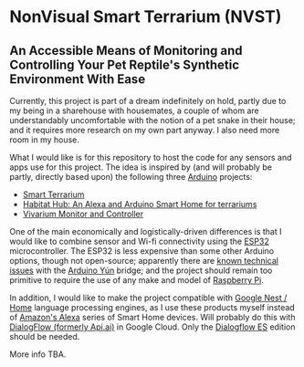 # NonVisual Smart Terrarium (NVST)
## An Accessible Means of Monitoring and Controlling Your Pet Reptile's Synthetic Environment With Ease
Currently, this project is part of a dream indefinitely on hold, partly due to my being in a sharehouse with housemates, a couple of whom are understandably uncomfortable with the notion of a pet snake in their house; and it requires more research on my own part anyway. I also need more room in my house.

What I would like is for this repository to host the code for any sensors and apps use for this project. The idea is inspired by (and will probably be partly, directly based upon) the following three [Arduino](https://www.arduino.cc/) projects:
* [Smart Terrarium](https://create.arduino.cc/projecthub/ryanjgill2/smart-terrarium-b6fa04)
* [Habitat Hub: An Alexa and Arduino Smart Home for terrariums](https://create.arduino.cc/projecthub/jfforever70/habitat-hub-an-alexa-and-arduino-smart-home-for-terrariums-8c3f1a)
* [Vivarium Monitor and Controller](https://create.arduino.cc/projecthub/cfar/vivarium-monitor-and-controller-dba892)

One of the main economically and logistically-driven differences is that I would like to combine sensor and Wi-fi connectivity using the [ESP32](https://www.espressif.com/en/products/socs/esp32) microcontroller. The ESP32 is less expensive than some other Arduino options, though not open-source; apparently there are [known technical issues](https://www.google.com/search?q=arduino+yun+y%C3%BAn+known+issu*+troubl*&sxsrf=AOaemvKAZ4Y1YqTpeuXhveiNbGO5OgDGbA%3A1638169632192&source=hp&ei=IHykYc-XCcSawbkP3M6yoAc&iflsig=ALs-wAMAAAAAYaSKMGiPISQR3eistqMjJEu7wJu4jzxI&oq=arduino+Yu&gs_lcp=Cgdnd3Mtd2l6EAMYADIECCMQJzIECCMQJzIECCMQJzIFCAAQkQIyBQgAEJECMgUIABCRAjIFCAAQgAQyBQgAEIAEMgUIABCRAjIFCAAQgAQ6BwgjEOoCECc6CwgAEIAEELEDEIMBOhEILhCABBCxAxCDARDHARDRAzoICC4QgAQQsQM6CAgAELEDEIMBOg4ILhCABBCxAxDHARCjAjoRCC4QgAQQsQMQgwEQxwEQrwE6CwguEIAEELEDEIMBOggIABCABBCxAzoLCC4QgAQQxwEQrwE6DgguEIAEELEDEMcBENEDOggIABCxAxCRAlAAWMpgYKlyaAdwAHgDgAGoAogB-ReSAQYwLjE1LjKYAQCgAQGwAQo&sclient=gws-wiz) with the [Arduino Yún](https://www.arduino.cc/en/Main/ArduinoBoardYun/) bridge; and the project should remain too primitive to require the use of any make and model of [Raspberry Pi](https://www.raspberrypi.org/).

In addition, I would like to make the project compatible with [Google Nest / Home](https://store.google.com/au/category/connected_home?hl=en-GB) language processing engines, as I use these products myself instead of [Amazon's Alexa](https://www.amazon.com.au/b?ie=UTF8&node=5425665051) series of Smart Home devices. Will probably do this with [DialogFlow (formerly Api.ai)](https://cloud.google.com/dialogflow) in Google Cloud. Only the [Dialogflow ES](https://cloud.google.com/dialogflow/es/docs) edition should be needed.

More info TBA.